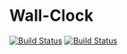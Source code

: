 # Wall-Clock
[![Build Status](https://saucelabs.com/open_sauce/build_status/megabytemb.svg)](https://saucelabs.com/beta/builds/032088f49f124ca5b83f1cd4e90f7662) [![Build Status](https://travis-ci.org/megabytemb/Wall-Clock.svg?branch=master)](https://travis-ci.org/megabytemb/Wall-Clock)